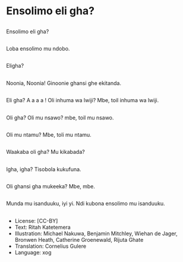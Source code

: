 # Ensolimo eli gha?

##
Ensolimo eli gha?

##
Loba ensolimo mu ndobo.

##
Eligha?

##
Noonia, Noonia! Ginoonie ghansi ghe ekitanda.

##
Eli gha?
A a a a ! Oli inhuma wa
lwiji?
Mbe, toil inhuma wa
lwiji.

##
Oli gha?
Oli mu nsawo?
mbe, toil mu nsawo.

##
Oli mu ntamu?
Mbe, toli mu ntamu.

##
Waakaba oli gha?
Mu kikabada?

##
Igha, igha?
Tisobola kukufuna.

##
Oli ghansi gha
mukeeka?
Mbe, mbe.

##
Munda mu isanduuku,
iyi yi.
Ndi kubona ensolimo
mu isanduuku.

##
* License: [CC-BY]
* Text: Ritah Katetemera
* Illustration: Michael Nakuwa, Benjamin Mitchley, Wiehan de Jager, Bronwen Heath, Catherine Groenewald, Rijuta Ghate
* Translation: Cornelius Gulere
* Language: xog
